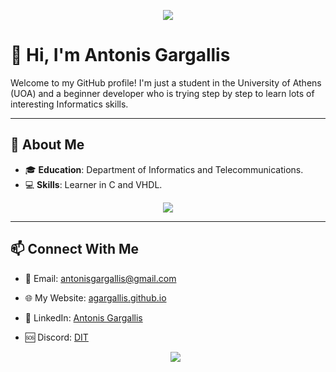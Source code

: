 <p align="center">
  <a href="">
    <img src="https://github.com/user-attachments/assets/5433a9e1-ebed-4e50-acb7-6b07721495b0" />
  </a>

  

# 👋 Hi, I'm Antonis Gargallis

Welcome to my GitHub profile! I'm just a student in the University of Athens (UOA) and a beginner developer who is trying step by step to learn lots of interesting Informatics skills.

---

## 🌟 About Me
- 🎓 **Education**: Department of Informatics and Telecommunications.
- 💻 **Skills**: Learner in C and VHDL.
 <p align="center">
  <a href="">
    <img src="https://skillicons.dev/icons?i=c,vscode" />
  </a>



---

## 📫 Connect With Me
- 📧 Email: [antonisgargallis@gmail.com](mailto:antonisgargallis@gmail..com)
- 🌐 My Website: [agargallis.github.io](https://agargallis.github.io)
- 💼 LinkedIn: [Antonis Gargallis](https://gr.linkedin.com/in/antonis-gargallis-0713ba326)
- 🆘 Discord: [DIT](https://discord.gg/qXGdk4j5)

  <p align="center">
  <a href="">
    <img src="https://skillicons.dev/icons?i=gmail,linkedin,discord" />
  </a>
</p>


<p align="center">
  <a href="">
    <img src="https://github.com/user-attachments/assets/eb5b9c40-5d6c-47d1-bda7-8bc88e0068e2/>
  </a>
     ---
